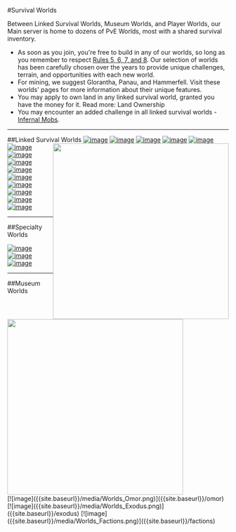 ---
---
#Survival Worlds

Between Linked Survival Worlds, Museum Worlds, and Player Worlds, our Main server is home to dozens of PvE Worlds, most with a shared survival inventory.

* As soon as you join, you're free to build in any of our worlds, so long as you remember to respect [Rules 5, 6, 7, and 8]({{site.baseurl}}/rules). Our selection of worlds has been carefully chosen over the years to provide unique challenges, terrain, and opportunities with each new world.
* For mining, we suggest Glorantha, Panau, and Hammerfell. Visit these worlds' pages for more information about their unique features.
* You may apply to own land in any linked survival world, granted you have the money for it. Read more: Land Ownership
* You may encounter an added challenge in all linked survival worlds - [Infernal Mobs]({{site.baseurl}}/infernal-mobs).

___

##Linked Survival Worlds
<a href="{{site.baseurl}}/omor"><img style="float: right; width: 400px" src="{{site.baseurl}}/media/Worlds_Omor.png"></a>
<a href="{{site.baseurl}}/omor"><img style="float: left; width: 400px" src="{{site.baseurl}}/media/Worlds_Omor.png"></a>
[![image]({{site.baseurl}}/media/Worlds_Homeland.png)]({{site.baseurl}}/homeland)
[![image]({{site.baseurl}}/media/Worlds_Nether.png)]({{site.baseurl}}/the-nether)
[![image]({{site.baseurl}}/media/Worlds_End.png)]({{site.baseurl}}/the-End)
[![image]({{site.baseurl}}/media/Worlds_Earthsea.png)]({{site.baseurl}}/earthsea)
[![image]({{site.baseurl}}/media/Worlds_Glorantha.png)]({{site.baseurl}}/glorantha)
[![image]({{site.baseurl}}/media/Worlds_Iuvem.png)]({{site.baseurl}}/iuvem)
[![image]({{site.baseurl}}/media/Worlds_Hammerfell.png)]({{site.baseurl}}/hammerfell)
[![image]({{site.baseurl}}/media/Worlds_Tremoria.png)]({{site.baseurl}}/tremoria)
[![image]({{site.baseurl}}/media/Worlds_Remini.png)]({{site.baseurl}}/land-of-reminiscence)
[![image]({{site.baseurl}}/media/Worlds_Panau.png)]({{site.baseurl}}/panau)
[![image]({{site.baseurl}}/media/Worlds_Etheria.png)]({{site.baseurl}}/etheria)
[![image]({{site.baseurl}}/media/Worlds_Foundland.png)]({{site.baseurl}}/foundland)
[![image]({{site.baseurl}}/media/Worlds_Kaleida.png)]({{site.baseurl}}/kaleida)
[![image]({{site.baseurl}}/media/Worlds_Hoth.png)]({{site.baseurl}}/hoth)

___

##Specialty Worlds

[![image]({{site.baseurl}}/media/Worlds_Atlantis.png)]({{site.baseurl}}/atlantis)
[![image]({{site.baseurl}}/media/Worlds_IslandWorld.png)]({{site.baseurl}}/islandworld)
[![image]({{site.baseurl}}/media/Worlds_Skygrid.png)]({{site.baseurl}}/skygrid)

___

##Museum Worlds
<div style="float:right;margin:0 10px 10px 0" markdown="1">
[![image]({{site.baseurl}}/media/Worlds_Omor.png)]({{site.baseurl}}/omor)
[![image]({{site.baseurl}}/media/Worlds_Exodus.png)]({{site.baseurl}}/exodus)
[![image]({{site.baseurl}}/media/Worlds_Factions.png)]({{site.baseurl}}/factions)
</div>
